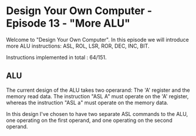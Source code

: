 # Design Your Own Computer - Episode 13 - "More ALU"

Welcome to "Design Your Own Computer".  In this episode we will introduce more
ALU instructions: ASL, ROL, LSR, ROR, DEC, INC, BIT.

Instructions implemented in total : 64/151.

## ALU
The current design of the ALU takes two operarand: The 'A' register and the
memory read data.  The instruction "ASL A" must operate on the 'A' register,
whereas the instruction "ASL a" must operate on the memory data.

In this design I've chosen to have two separate ASL commands to the ALU, one
operating on the first operand, and one operating on the second operand.

